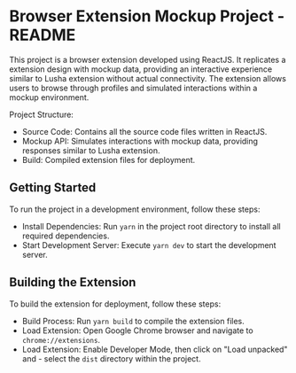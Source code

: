 # Browser Extension Mockup Project - README

This project is a browser extension developed using ReactJS. It replicates a extension design with mockup data, providing an interactive experience similar to Lusha extension without actual connectivity. The extension allows users to browse through profiles and simulated interactions within a mockup environment.

Project Structure:

- Source Code: Contains all the source code files written in ReactJS.
- Mockup API: Simulates interactions with mockup data, providing responses similar to Lusha extension.
- Build: Compiled extension files for deployment.

## Getting Started

To run the project in a development environment, follow these steps:

- Install Dependencies: Run `yarn` in the project root directory to install all required dependencies.
- Start Development Server: Execute `yarn dev` to start the development server.

## Building the Extension

To build the extension for deployment, follow these steps:

- Build Process: Run `yarn build` to compile the extension files.
- Load Extension: Open Google Chrome browser and navigate to `chrome://extensions`.
- Load Extension: Enable Developer Mode, then click on "Load unpacked" and - select the `dist` directory within the project.

